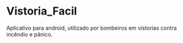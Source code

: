 # Vistoria_Facil
Aplicativo para android, utilizado por bombeiros em vistorias contra incêndio e pânico.
